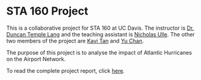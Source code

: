 # STA 160 Project
This is a collaborative project for STA 160 at UC Davis. The instructor is [Dr. Duncan Temple Lang](https://github.com/duncantl) and the teaching assistant is [Nicholas Ulle](https://github.com/nick-ulle). The other two members of the project are [Kavi Tan](https://github.com/jiahtan) and [Yu Chan](https://github.com/yuchan9).

The purpose of this project is to analyse the impact of Atlantic Hurricanes on the Airport Network.

To read the complete project report, click [here](https://github.com/davidfunglk/flight/blob/master/Report/main.pdf).
